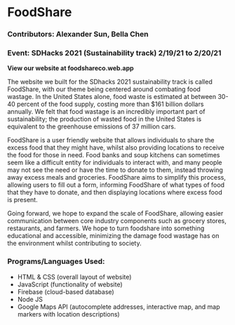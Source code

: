# FoodShare
### Contributors: Alexander Sun, Bella Chen
### Event: SDHacks 2021 (Sustainability track) 2/19/21 to 2/20/21

**View our website at foodshareco.web.app**

The website we built for the SDhacks 2021 sustainability track is called FoodShare, with our theme being centered around combating food wastage. In the United States alone, food waste is estimated at between 30-40 percent of the food supply, costing more than $161 billion dollars annually. We felt that food wastage is an incredibly important part of sustainability; the production of wasted food in the United States is equivalent to the greenhouse emissions of 37 million cars. 

FoodShare is a user friendly website that allows individuals to share the excess food that they might have, whilst also providing locations to receive the food for those in need. Food banks and soup kitchens can sometimes seem like a difficult entity for individuals to interact with, and many people may not see the need or have the time to donate to them, instead throwing away excess meals and groceries. FoodShare aims to simplify this process, allowing users to fill out a form, informing FoodShare of what types of food that they have to donate, and then displaying locations where excess food is present.

Going forward, we hope to expand the scale of FoodShare, allowing easier communication between core industry components such as grocery stores, restaurants, and farmers. We hope to turn foodshare into something educational and accessible, minimizing the damage food wastage has on the environment whilst contributing to society. 

### Programs/Languages Used:
- HTML & CSS (overall layout of website)
- JavaScript (functionality of website)
- Firebase (cloud-based database)
- Node JS
- Google Maps API (autocomplete addresses, interactive map, and map markers with location descriptions)
